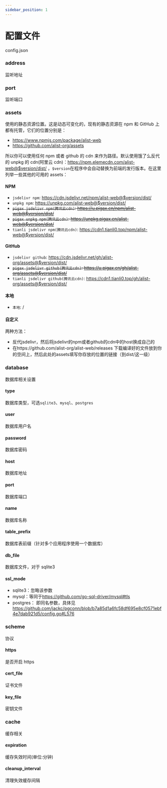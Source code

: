 ```yaml
---
sidebar_position: 1
---
```


# 配置文件

config.json

### address

监听地址

### port

监听端口

### assets

使用的静态资源位置。这是动态可变化的，现有的静态资源在 npm 和 GitHub 上都有托管，它们的位置分别是：

- https://www.npmjs.com/package/alist-web
- https://github.com/alist-org/assets

所以你可以使用任何 npm 或者 github 的 cdn 来作为路径。默认使用饿了么反代的 unpkg 的 cdn(阿里云 cdn)：https://npm.elemecdn.com/alist-web@$version/dist/ ，`$version`在程序中会自动替换为前端的发行版本。在这里列举一些其他的可用的 assets：

#### NPM

- `jsdelivr npm`: https://cdn.jsdelivr.net/npm/alist-web@$version/dist/
- `unpkg npm`: https://unpkg.com/alist-web@$version/dist/
- ~~`pigax jsdelivr npm(腾讯云cdn)`: https://u.pigax.cn/npm/alist-web@$version/dist/~~
- ~~`pigax unpkg npm(腾讯云cdn)`: https://unpkg.pigax.cn/alist-web@$version/dist/~~
- `tianli jsdelivr npm(腾讯云cdn)`: https://cdn1.tianli0.top/npm/alist-web@$version/dist/

#### GitHub

- `jsdelivr github`: https://cdn.jsdelivr.net/gh/alist-org/assets@$version/dist/
- ~~`pigax jsdelivr github(腾讯云cdn)`: https://u.pigax.cn/gh/alist-org/assets@$version/dist/~~
- `tianli jsdelivr github(腾讯云cdn)`: https://cdn1.tianli0.top/gh/alist-org/assets@$version/dist/

#### 本地

- `本地`: /

#### 自定义
两种方法：
- 反代jsdelivr，然后将jsdelivr的npm或者github的cdn中的host换成自己的
- 在https://github.com/alist-org/alist-web/releases 下载编译好的文件放到你的空间上，然后此处的assets填写你存放的位置的链接（到dist/这一级）

### database

数据库相关设置

#### type

数据库类型，可选`sqlite3`、`mysql`、`postgres`

#### user

数据库用户名

#### password

数据库密码

#### host

数据库地址

#### port

数据库端口

#### name

数据库名称

#### table_prefix

数据库表前缀（针对多个应用程序使用一个数据库）

#### db_file

数据库文件，对于 sqlite3

#### ssl_mode
- sqlite3：忽略该参数
- mysql：等同于<https://github.com/go-sql-driver/mysql#tls>
- postgres： 即同名参数，具体见<https://github.com/jackc/pgconn/blob/b7a85d1a6fc58df695e8cf0571ebf4e7dab921d5/config.go#L576>

### scheme

协议

#### https

是否开启 https

#### cert_file

证书文件

#### key_file

密钥文件

### cache

缓存相关

#### expiration

缓存失效时间(单位:分钟)

#### cleanup_interval

清理失效缓存间隔
